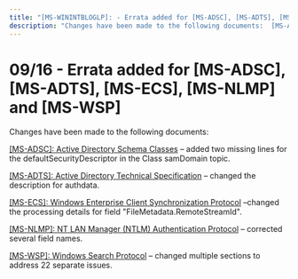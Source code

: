 ```yaml
---
title: "[MS-WININTBLOGLP]: - Errata added for [MS-ADSC], [MS-ADTS], [MS-ECS], [MS-NLMP] and [MS-WSP]"
description: "Changes have been made to the following documents:  [MS-ADSC]: Active Directory Schema Classes – added two missing lines for the"
---
```


# 09/16 - Errata added for [MS-ADSC], [MS-ADTS], [MS-ECS], [MS-NLMP] and [MS-WSP]

<p> </p>
<p>Changes have been made to the following documents:</p>

<p><span><a href="/openspecs/windows_protocols/MS-WINERRATA/23692afc-99f5-43fe-bfc2-b904a7bbbe18">[MS-ADSC]:
Active Directory Schema Classes</a></span> – added two missing lines for the
defaultSecurityDescriptor in the Class samDomain topic.</p>

<p><span><a href="/openspecs/windows_protocols/MS-WINERRATA/fe563333-6e4f-4198-9bf5-741a523cd0d7">[MS-ADTS]:
Active Directory Technical Specification</a></span> – changed the description
for authdata.</p>

<p><span><a href="/openspecs/windows_protocols/MS-WINERRATA/14723ac7-a367-468d-9c69-947e2edcc8e8">[MS-ECS]:
Windows Enterprise Client Synchronization Protocol</a></span> –changed the
processing details for field &quot;FileMetadata.RemoteStreamId&quot;.</p>

<p><span><a href="/openspecs/windows_protocols/MS-WINERRATA/9ce693d1-c255-43cf-93be-14dbba80ed51">[MS-NLMP]:
NT LAN Manager (NTLM) Authentication Protocol</a></span> – corrected several
field names.</p>

<p><span><a href="/openspecs/windows_protocols/MS-WINERRATA/52a418c4-7503-4c50-b144-3dc450d5bc98">[MS-WSP]:
Windows Search Protocol</a></span> – changed multiple sections to address 22
separate issues.</p>


                